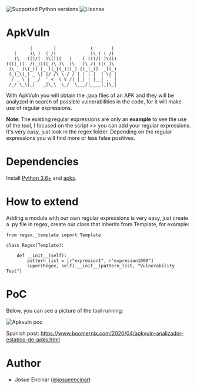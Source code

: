 ![Supported Python versions](https://img.shields.io/badge/python-3.6+-blue.svg?style=flat-square&logo=python)
![License](https://img.shields.io/badge/license-GNU-green.svg?style=flat-square&logo=gnu)

# ApkVuln

```
         (        )             (       ) 
   (     )\ )  ( /(             )\ ) ( /( 
   )\   (()/(  )\())(   (    ( (()/( )\())
((((_)(  /(_))((_)\ )\  )\   )\ /(_)|(_)\ 
 )\ _ )\(_)) |_ ((_|(_)((_) ((_|_))  _((_)
 (_)_\(_) _ \| |/ /\ \ / / | | | |  | \| |
  / _ \ |  _/  ' <  \ V /| |_| | |__| .` |
 /_/ \_\|_|   _|\_\  \_/  \___/|____|_|\_|

```

With ApkVuln you will obtain the .java files of an APK and they will be analyzed in search of possible vulnerabilities in the code, for it will make use of regular expressions.

 **Note**: The existing regular expressions are only an **example** to see the use of the tool, I focused on the script >> you can add your regular expressions. It's very easy, just look in the regex folder. Depending on the regular expressions you will find more or less false positives.

# Dependencies

Install [Python 3.6+](https://www.python.org/) and [apkx](https://github.com/b-mueller/apkx).

# How to extend

Adding a module with our own regular expressions is very easy, just create a .py file in regex, create our class that inherits from Template, for example:

```
from regex._template import Template

class Regex(Template):

    def __init__(self):
        pattern_list = [r"exprexion1", r"expresion1000"]
        super(Regex, self).__init__(pattern_list, "Vulnerability Test")

```

# PoC

Below, you can see a picture of the tool running:

![Apkvuln poc](https://1.bp.blogspot.com/-egYweDB8LnE/XodCH9yKwqI/AAAAAAAABFw/6tAdC2yJcQ4Y8bjuwkzuSsy10Jq-KVKBACNcBGAsYHQ/s1600/apk_analyzer.png)

Spanish post: https://www.boomernix.com/2020/04/apkvuln-analizador-estatico-de-apks.html

 # Author 
 
 * Josue Encinar ([@josueencinar](https://twitter.com/josueencinar))
